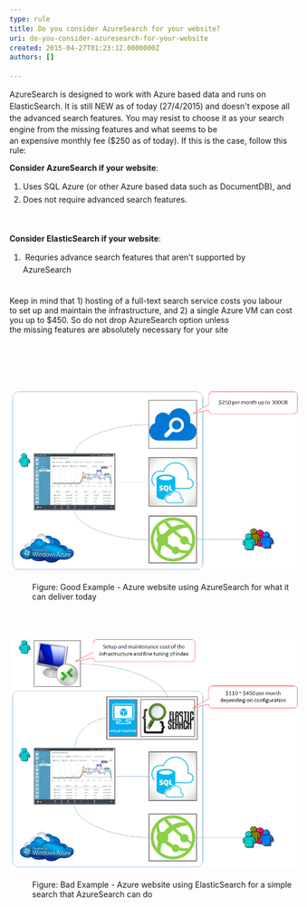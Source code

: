 ```yaml
---
type: rule
title: Do you consider AzureSearch for your website?
uri: do-you-consider-azuresearch-for-your-website
created: 2015-04-27T01:23:12.0000000Z
authors: []

---
```




<span class='intro'> <p>AzureSearch is <span style="line-height&#58;20.7999992370605px;">designed to work with Azure based data and&#160;runs on ElasticSearch. It is still NEW as of today (27/4/2015)&#160;and doesn't expose all the&#160;advanced search features.&#160;You may resist to choose it as your search engine&#160;from the&#160;missing&#160;features </span>and what seems to be an&#160;expensive&#160;monthly fee ($250 as of today). If this is the case, follow this rule&#58;</p><p><strong>Consider AzureSearch if your website</strong>&#58;<br></p><ol><li><span style="line-height&#58;1.6;">Uses SQL Azure (or other Azure based data such as DocumentDB), and</span><br></li><li><span style="line-height&#58;1.6;"><span style="line-height&#58;20.7999992370605px;">Does not require advanced search features.</span><br></span></li></ol><div><span style="line-height&#58;20.7999992370605px;"><br></span></div><div><p><strong>Consider <strong>ElasticSearch&#160;</strong>if your website</strong>&#58;<br></p><ol><li><span style="line-height&#58;1.6;">&#160;Requries advance search features that aren't supported by AzureSearch</span><br></li></ol><div><span style="line-height&#58;20.7999992370605px;"><br></span></div>Keep in mind that 1)&#160;hosting of a&#160;full-text search service costs you labour to&#160;set up&#160;and maintain the infrastructure, and 2)&#160;a single Azure VM can cost you up to $450. So do not drop AzureSearch option unless the&#160;missing&#160;features&#160;are&#160;absolutely necessary for your site</div><div><div><br></div><br></div> </span>

<p> </p><p class="ssw15-rteElement-P">​ ​​​<br></p><p class="ssw15-rteElement-P">​​​​<img src="9c0754_Untitled2.png" alt="Untitled2.png" style="margin&#58;5px;width&#58;650px;" /><br></p><dd class="ssw15-rteElement-FigureGood"> Figure&#58; Good Example - Azure website using AzureSearch for what it can deliver today </dd><p><br></p><p>​​​​<img src="Untitled.png" alt="Untitled.png" style="margin&#58;5px;width&#58;650px;" /><br></p><dd class="ssw15-rteElement-FigureBad">Figure&#58; Bad Example - Azure website using ElasticSearch for a simple search that AzureSearch can do</dd>


